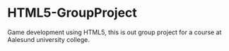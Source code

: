 # HTML5-GroupProject
Game development using HTML5, this is out group project for a course at Aalesund university college.
